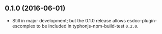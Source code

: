 ## 0.1.0 (2016-06-01)
- Still in major development; but the 0.1.0 release allows esdoc-plugin-escomplex to be included in typhonjs-npm-build-test `0.2.0`.